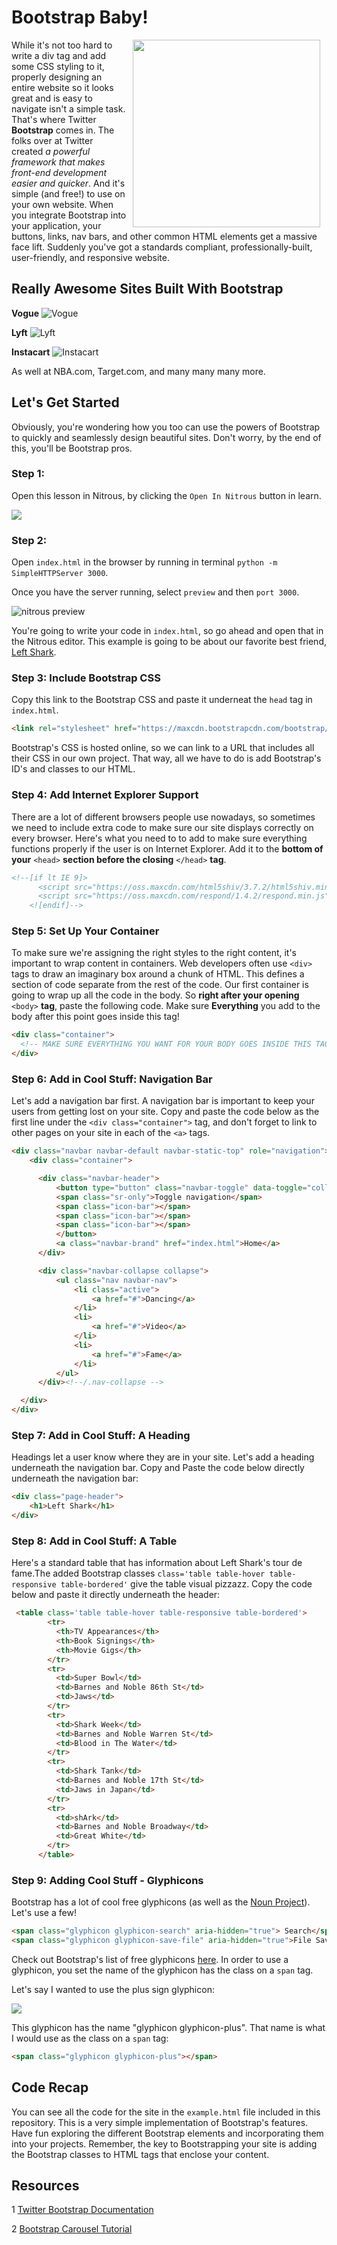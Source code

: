 # Bootstrap Baby!

<img src="https://s3.amazonaws.com/after-school-assets/bootstrap.jpg" width="300px" align="right" hspace="10"> While it's not too hard to write a div tag and add some CSS styling to it, properly designing an entire website so it looks great and is easy to navigate isn't a simple task. That's where Twitter **Bootstrap** comes in. The folks over at Twitter created _a powerful framework that makes front-end development easier and quicker_. And it's simple (and free!) to use on your own website. When you integrate Bootstrap into your application, your buttons, links, nav bars, and other common HTML elements get a massive face lift. Suddenly you've got a standards compliant, professionally-built, user-friendly, and responsive website.


## Really Awesome Sites Built With Bootstrap

**Vogue**
<img src="https://s3.amazonaws.com/after-school-assets/vogue.png" alt="Vogue">

**Lyft**
<img src="https://s3.amazonaws.com/after-school-assets/lyft.png" alt="Lyft">

**Instacart**
<img src="https://s3.amazonaws.com/after-school-assets/instacart.png" alt="Instacart">

As well at NBA.com, Target.com, and many many many more.


## Let's Get Started

Obviously, you're wondering how you too can use the powers of Bootstrap to quickly and seamlessly design beautiful sites. Don't worry, by the end of this, you'll be Bootstrap pros.

### Step 1:

Open this lesson in Nitrous, by clicking the `Open In Nitrous` button in learn.

<img src="https://s3.amazonaws.com/after-school-assets/open-in-nitrous.png">

### Step 2:

Open `index.html` in the browser by running in terminal `python -m SimpleHTTPServer 3000`. 

Once you have the server running, select `preview` and then `port 3000`.

<img src="https://s3.amazonaws.com/after-school-assets/nitrous-preview.png" alt="nitrous preview">

You're going to write your code in `index.html`, so go ahead and open that in the Nitrous editor. This example is going to be about our favorite best friend, [Left Shark](https://www.youtube.com/watch?v=WmcWZ2Bzoho).


### Step 3: Include Bootstrap CSS

Copy this link to the Bootstrap CSS and paste it underneat the `head` tag in `index.html`.
```html
<link rel="stylesheet" href="https://maxcdn.bootstrapcdn.com/bootstrap/3.3.1/css/bootstrap.min.css">
```

Bootstrap's CSS is hosted online, so we can link to a URL that includes all their CSS in our own project. That way, all we have to do is add Bootstrap's ID's and classes to our HTML.


### Step 4:  Add Internet Explorer Support

There are a lot of different browsers people use nowadays, so sometimes we need to include extra code to make sure our site displays correctly on every browser. Here's what you need to to add to make sure everything functions properly if the user is on Internet Explorer. Add it to the **bottom of your** `<head>` **section before the closing** `</head>` **tag**.

```html
<!--[if lt IE 9]>
      <script src="https://oss.maxcdn.com/html5shiv/3.7.2/html5shiv.min.js"></script>
      <script src="https://oss.maxcdn.com/respond/1.4.2/respond.min.js"></script>
    <![endif]-->
```
### Step 5: Set Up Your Container

To make sure we're assigning the right styles to the right content, it's important to wrap content in containers. Web developers often use `<div>` tags to draw an imaginary box around a chunk of HTML. This defines a section of code separate from the rest of the code. Our first container is going to wrap up all the code in the body. So **right after your opening** `<body>` **tag**, paste the following code. Make sure **Everything** you add to the body after this point goes inside this tag!

```html
<div class="container">
  <!-- MAKE SURE EVERYTHING YOU WANT FOR YOUR BODY GOES INSIDE THIS TAG! -->
</div>
```
### Step 6:  Add in Cool Stuff: Navigation Bar

Let's add a navigation bar first. A navigation bar is important to keep your users from getting lost on your site. Copy and paste the code below as the first line under the `<div class="container">` tag, and don't forget to link to other pages on your site in each of the `<a>` tags.
```html
<div class="navbar navbar-default navbar-static-top" role="navigation">
    <div class="container">

      <div class="navbar-header">
          <button type="button" class="navbar-toggle" data-toggle="collapse" data-target=".navbar-collapse">
          <span class="sr-only">Toggle navigation</span>
          <span class="icon-bar"></span>
          <span class="icon-bar"></span>
          <span class="icon-bar"></span>
          </button>
          <a class="navbar-brand" href="index.html">Home</a>
      </div>

      <div class="navbar-collapse collapse">
          <ul class="nav navbar-nav">
              <li class="active">
                  <a href="#">Dancing</a>
              </li>
              <li>
                  <a href="#">Video</a>
              </li>
              <li>
                  <a href="#">Fame</a>
              </li>
          </ul>
      </div><!--/.nav-collapse -->

  </div>
</div>
```

### Step 7: Add in Cool Stuff: A Heading

Headings let a user know where they are in your site. Let's add a heading underneath the navigation bar. Copy and Paste the code below directly underneath the navigation bar:

```html
<div class="page-header">
    <h1>Left Shark</h1>
</div>
```

### Step 8: Add in Cool Stuff: A Table

Here's a standard table that has information about Left Shark's tour de fame.The added Bootstrap classes `class='table table-hover table-responsive table-bordered'` give the table visual pizzazz. Copy the code below and paste it directly underneath the header:


```html
 <table class='table table-hover table-responsive table-bordered'>
        <tr>
          <th>TV Appearances</th>
          <th>Book Signings</th>
          <th>Movie Gigs</th>
        </tr>
        <tr>
          <td>Super Bowl</td>
          <td>Barnes and Noble 86th St</td>
          <td>Jaws</td>
        </tr>
        <tr>
          <td>Shark Week</td>
          <td>Barnes and Noble Warren St</td> 
          <td>Blood in The Water</td>
        </tr>
        <tr>
          <td>Shark Tank</td>
          <td>Barnes and Noble 17th St</td> 
          <td>Jaws in Japan</td>
        </tr>
        <tr>
          <td>shArk</td>
          <td>Barnes and Noble Broadway</td> 
          <td>Great White</td>
        </tr>
      </table>
```

### Step 9: Adding Cool Stuff - Glyphicons

Bootstrap has a lot of cool free glyphicons (as well as the [Noun Project](https://thenounproject.com/)). Let's use a few!

```html
<span class="glyphicon glyphicon-search" aria-hidden="true"> Search</span>
<span class="glyphicon glyphicon-save-file" aria-hidden="true">File Save</span>
```

Check out Bootstrap's list of free glyphicons [here](http://getbootstrap.com/components/#glyphicons). In order to use a glyphicon, you set the name of the glyphicon has the class on a `span` tag.

Let's say I wanted to use the plus sign glyphicon:

<img src="https://s3.amazonaws.com/after-school-assets/glyphicon.png"> 

This glyphicon has the name "glyphicon glyphicon-plus". That name is what I would use as the class on a `span` tag:

```html
<span class="glyphicon glyphicon-plus"></span>
```

## Code Recap
You can see all the code for the site in the `example.html` file included in this repository. This is a very simple implementation of Bootstrap's features. Have fun exploring the different Bootstrap elements and incorporating them into your projects. Remember, the key to Bootstrapping your site is adding the Bootstrap classes to HTML tags that enclose your content.

## Resources
1 <a href="http://getbootstrap.com/">Twitter Bootstrap Documentation</a>

2 <a href="http://bootstrapbay.com/blog/bootstrap-3-carousel-tutorial/">Bootstrap Carousel Tutorial</a>
